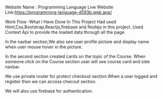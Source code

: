 Website Name : Programming Language
Live Website Link:https://programming-language-d593b.web.app/

Work Flow -What I Have Done In This Project
Had used Html,Css,Bootstrap,Reactjs,firebase and Nodejs in this project.
Used Context Api to provide the loaded data through all the page.

In the navbar section,We also see user profile picture and display name when user mouse hover in the picture.

In the second section created cards on the topic of the Course.
When someone click on the Course section user will see course card and side navbar.

We use private router for protect checkout section.When a user logged and register then we can access checout section.

We will also use firebase for authentication.
